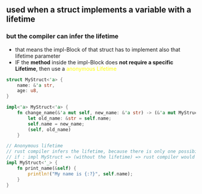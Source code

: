 

## used when a struct implements a variable with a lifetime 
### but the compiler can infer the lifetime 


- that means the impl-Block of that struct has to implement also that lifetime parameter
- IF the **method** inside the impl-Block does **not require a specific Lifetime**, then use a <span style="color:#ffff00">anonymous Lifetime</span>

```Rust
struct MyStruct<'a> {
    name: &'a str,
    age: u8,
}

impl<'a> MyStruct<'a> {
    fn change_name(&'a mut self, new_name: &'a str) -> (&'a mut MyStruct, &'a str) {
        let old_name: &str = self.name;
        self.name = new_name;
        (self, old_name)
    }

// Anonymous lifetime 
// rust compiler infers the lifetime, because there is only one possibility 
// if : impl MyStruct => (without the lifetime) => rust compiler would throw an error, because the MyStruct definition, declares a lifetime
impl MyStruct<'_> {
    fn print_name(&self) {
        println!("My name is {:?}", self.name);
    }
}

```